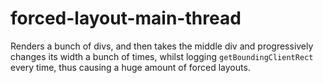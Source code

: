 # forced-layout-main-thread

Renders a bunch of divs, and then takes the middle div and progressively changes its width a bunch of times, whilst logging `getBoundingClientRect` every time, thus causing a huge amount of forced layouts.
